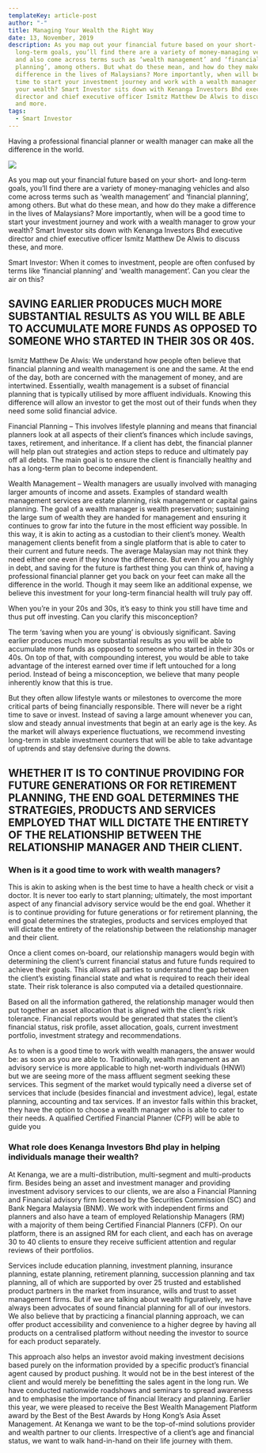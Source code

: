 ```yaml
---
templateKey: article-post
author: "-"
title: Managing Your Wealth the Right Way
date: 13, November, 2019
description: As you map out your financial future based on your short- and
  long-term goals, you’ll find there are a variety of money-managing vehicles
  and also come across terms such as ‘wealth management’ and ‘financial
  planning’, among others. But what do these mean, and how do they make a
  difference in the lives of Malaysians? More importantly, when will be a good
  time to start your investment journey and work with a wealth manager to grow
  your wealth? Smart Investor sits down with Kenanga Investors Bhd executive
  director and chief executive officer Ismitz Matthew De Alwis to discuss these,
  and more.
tags:
  - Smart Investor
---
```

Having a professional financial planner or wealth manager can make all the difference in the world.

![](/img/2019-11-13-smart-investor-managing-your-wealth-the-right-way.png)

![](<>)As you map out your financial future based on your short- and long-term goals, you’ll find there are a variety of money-managing vehicles and also come across terms such as ‘wealth management’ and ‘financial planning’, among others. But what do these mean, and how do they make a difference in the lives of Malaysians? More importantly, when will be a good time to start your investment journey and work with a wealth manager to grow your wealth? Smart Investor sits down with Kenanga Investors Bhd executive director and chief executive officer Ismitz Matthew De Alwis to discuss these, and more.

Smart Investor: When it comes to investment, people are often confused by terms like ‘financial planning’ and ‘wealth management’. Can you clear the air on this?

## SAVING EARLIER PRODUCES MUCH MORE SUBSTANTIAL RESULTS AS YOU WILL BE ABLE TO ACCUMULATE MORE FUNDS AS OPPOSED TO SOMEONE WHO STARTED IN THEIR 30S OR 40S.

Ismitz Matthew De Alwis: We understand how people often believe that financial planning and wealth management is one and the same. At the end of the day, both are concerned with the management of money, and are intertwined. Essentially, wealth management is a subset of financial planning that is typically utilised by more affluent individuals. Knowing this difference will allow an investor to get the most out of their funds when they need some solid financial advice.

Financial Planning – This involves lifestyle planning and means that financial planners look at all aspects of their client’s finances which include savings, taxes, retirement, and inheritance. If a client has debt, the financial planner will help plan out strategies and action steps to reduce and ultimately pay off all debts. The main goal is to ensure the client is financially healthy and has a long-term plan to become independent.

Wealth Management – Wealth managers are usually involved with managing larger amounts of income and assets. Examples of standard wealth management services are estate planning, risk management or capital gains planning. The goal of a wealth manager is wealth preservation; sustaining the large sum of wealth they are handed for management and ensuring it continues to grow far into the future in the most efficient way possible. In this way, it is akin to acting as a custodian to their client’s money. Wealth management clients benefit from a single platform that is able to cater to their current and future needs. The average Malaysian may not think they need either one even if they know the difference. But even if you are highly in debt, and saving for the future is farthest thing you can think of, having a professional financial planner get you back on your feet can make all the difference in the world. Though it may seem like an additional expense, we believe this investment for your long-term financial health will truly pay off.

When you’re in your 20s and 30s, it’s easy to think you still have time and thus put off investing. Can you clarify this misconception?

The term ‘saving when you are young’ is obviously significant. Saving earlier produces much more substantial results as you will be able to accumulate more funds as opposed to someone who started in their 30s or 40s. On top of that, with compounding interest, you would be able to take advantage of the interest earned over time if left untouched for a long period. Instead of being a misconception, we believe that many people inherently know that this is true.

But they often allow lifestyle wants or milestones to overcome the more critical parts of being financially responsible. There will never be a right time to save or invest. Instead of saving a large amount whenever you can, slow and steady annual investments that begin at an early age is the key. As the market will always experience fluctuations, we recommend investing long-term in stable investment counters that will be able to take advantage of uptrends and stay defensive during the downs.

## WHETHER IT IS TO CONTINUE PROVIDING FOR FUTURE GENERATIONS OR FOR RETIREMENT PLANNING, THE END GOAL DETERMINES THE STRATEGIES, PRODUCTS AND SERVICES EMPLOYED THAT WILL DICTATE THE ENTIRETY OF THE RELATIONSHIP BETWEEN THE RELATIONSHIP MANAGER AND THEIR CLIENT.

### When is it a good time to work with wealth managers?

This is akin to asking when is the best time to have a health check or visit a doctor. It is never too early to start planning; ultimately, the most important aspect of any financial advisory service would be the end goal. Whether it is to continue providing for future generations or for retirement planning, the end goal determines the strategies, products and services employed that will dictate the entirety of the relationship between the relationship manager and their client.

Once a client comes on-board, our relationship managers would begin with determining the client’s current financial status and future funds required to achieve their goals. This allows all parties to understand the gap between the client’s existing financial state and what is required to reach their ideal state. Their risk tolerance is also computed via a detailed questionnaire.

Based on all the information gathered, the relationship manager would then put together an asset allocation that is aligned with the client’s risk tolerance. Financial reports would be generated that states the client’s financial status, risk profile, asset allocation, goals, current investment portfolio, investment strategy and recommendations.

As to when is a good time to work with wealth managers, the answer would be: as soon as you are able to. Traditionally, wealth management as an advisory service is more applicable to high net-worth individuals (HNWI) but we are seeing more of the mass affluent segment seeking these services. This segment of the market would typically need a diverse set of services that include (besides financial and investment advice), legal, estate planning, accounting and tax services. If an investor falls within this bracket, they have the option to choose a wealth manager who is able to cater to their needs. A qualified Certified Financial Planner (CFP) will be able to guide you

### What role does Kenanga Investors Bhd play in helping individuals manage their wealth?

At Kenanga, we are a multi-distribution, multi-segment and multi-products firm. Besides being an asset and investment manager and providing investment advisory services to our clients, we are also a Financial Planning and Financial advisory firm licensed by the Securities Commission (SC) and Bank Negara Malaysia (BNM). We work with independent firms and planners and also have a team of employed Relationship Managers (RM) with a majority of them being Certified Financial Planners (CFP). On our platform, there is an assigned RM for each client, and each has on average 30 to 40 clients to ensure they receive sufficient attention and regular reviews of their portfolios.

Services include education planning, investment planning, insurance planning, estate planning, retirement planning, succession planning and tax planning, all of which are supported by over 25 trusted and established product partners in the market from insurance, wills and trust to asset management firms. But if we are talking about wealth figuratively, we have always been advocates of sound financial planning for all of our investors. We also believe that by practicing a financial planning approach, we can offer product accessibility and convenience to a higher degree by having all products on a centralised platform without needing the investor to source for each product separately.

This approach also helps an investor avoid making investment decisions based purely on the information provided by a specific product’s financial agent caused by product pushing. It would not be in the best interest of the client and would merely be benefitting the sales agent in the long run. We have conducted nationwide roadshows and seminars to spread awareness and to emphasise the importance of financial literacy and planning. Earlier this year, we were pleased to receive the Best Wealth Management Platform award by the Best of the Best Awards by Hong Kong’s Asia Asset Management. At Kenanga we want to be the top-of-mind solutions provider and wealth partner to our clients. Irrespective of a client’s age and financial status, we want to walk hand-in-hand on their life journey with them.